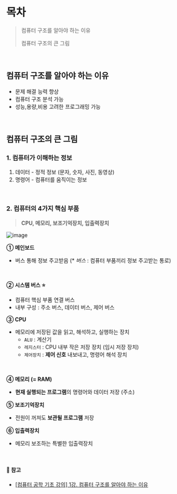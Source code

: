 # 목차
> 컴퓨터 구조를 알아야 하는 이유
> 
> 컴퓨터 구조의 큰 그림

<br/>

## 컴퓨터 구조를 알아야 하는 이유
* 문제 해결 능력 향상
* 컴퓨터 구조 분석 가능
* 성능,용량,비용 고려한 프로그래밍 가능
<br/>

## 컴퓨터 구조의 큰 그림
### 1. 컴퓨터가 이해하는 정보
1. 데이터 - 정적 정보 (문자, 숫자, 사진, 동영상)
2. 명령어 - 컴퓨터를 움직이는 정보

<br/>

### 2. 컴퓨터의 4가지 핵심 부품
> <b>CPU, 메모리, 보조기억장치, 입출력장치</b>

![image](https://github.com/bono039/TIL/assets/67899934/8da69cd3-c84b-4788-a7d2-0102e087e72e)


<b>① 메인보드</b>
  - 버스 통해 정보 주고받음
(* <i>버스</i> : 컴퓨터 부품끼리 정보 주고받는 통로)
<br/>

<b>② 시스템 버스 ⭐</b>
  - 컴퓨터 핵심 부품 연결 버스
  - 내부 구성 : 주소 버스, 데이터 버스, 제어 버스

<b>③ CPU</b>
* 메모리에 저장된 값을 읽고, 해석하고, 실행하는 장치
  * <code>ALU</code> : 계산기
  * <code>레지스터</code> : CPU 내부 작은 저장 장치 (임시 저장 장치)
  * <code>제어장치</code> : <b>제어 신호</b> 내보내고, 명령어 해석 장치
  
<br/>

<b>④ 메모리 (= RAM)</b>
* <b>현재 실행되는 프로그램</b>의 명령어와 데이터 저장 (주소)

<b>⑤ 보조기억장치</b>
* 전원이 꺼져도 <b>보관될 프로그램</b> 저장

<b>⑥ 입출력장치</b>
* 메모리 보조하는 특별한 입출력장치
 
<br/>


#### 🔗 참고
* [[컴퓨터 공학 기초 강의] 1강. 컴퓨터 구조를 알아야 하는 이유](https://www.youtube.com/watch?feature=shared&v=JqH7yCeu2Us)
